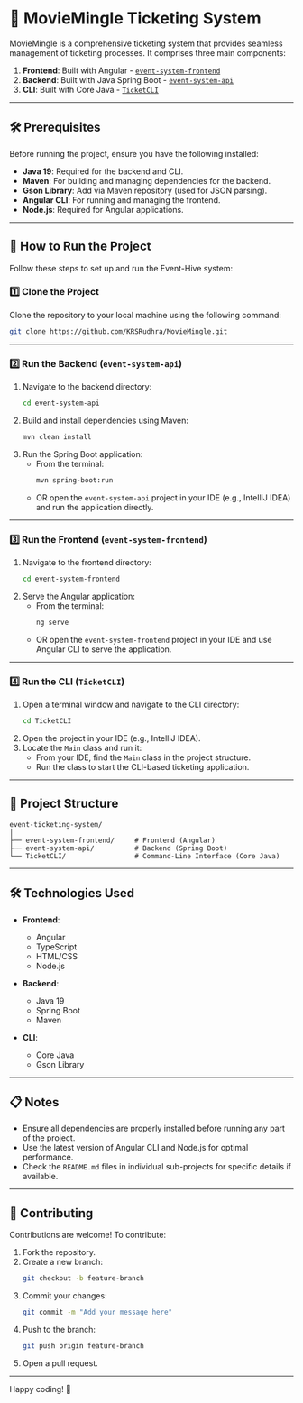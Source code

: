 # 🎫 MovieMingle Ticketing System

MovieMingle is a comprehensive ticketing system that provides seamless management of ticketing processes. It comprises three main components:

1. **Frontend**: Built with Angular - [`event-system-frontend`](./event-system-frontend)
2. **Backend**: Built with Java Spring Boot - [`event-system-api`](./event-system-api)
3. **CLI**: Built with Core Java - [`TicketCLI`](./TicketCLI)

---

## 🛠 Prerequisites

Before running the project, ensure you have the following installed:

- **Java 19**: Required for the backend and CLI.
- **Maven**: For building and managing dependencies for the backend.
- **Gson Library**: Add via Maven repository (used for JSON parsing).
- **Angular CLI**: For running and managing the frontend.
- **Node.js**: Required for Angular applications.

---

## 🚀 How to Run the Project

Follow these steps to set up and run the Event-Hive system:

### 1️⃣ Clone the Project
Clone the repository to your local machine using the following command:
```bash
git clone https://github.com/KRSRudhra/MovieMingle.git
```

---

### 2️⃣ Run the Backend (`event-system-api`)
1. Navigate to the backend directory:
   ```bash
   cd event-system-api
   ```
2. Build and install dependencies using Maven:
   ```bash
   mvn clean install
   ```
3. Run the Spring Boot application:
   - From the terminal:
     ```bash
     mvn spring-boot:run
     ```
   - OR open the `event-system-api` project in your IDE (e.g., IntelliJ IDEA) and run the application directly.

---

### 3️⃣ Run the Frontend (`event-system-frontend`)
1. Navigate to the frontend directory:
   ```bash
   cd event-system-frontend
   ```
2. Serve the Angular application:
   - From the terminal:
     ```bash
     ng serve
     ```
   - OR open the `event-system-frontend` project in your IDE and use Angular CLI to serve the application.

---

### 4️⃣ Run the CLI (`TicketCLI`)
1. Open a terminal window and navigate to the CLI directory:
   ```bash
   cd TicketCLI
   ```
2. Open the project in your IDE (e.g., IntelliJ IDEA).
3. Locate the `Main` class and run it:
   - From your IDE, find the `Main` class in the project structure.
   - Run the class to start the CLI-based ticketing application.

---

## 📂 Project Structure
```
event-ticketing-system/
│
├── event-system-frontend/     # Frontend (Angular)
├── event-system-api/          # Backend (Spring Boot)
└── TicketCLI/                 # Command-Line Interface (Core Java)
```

---

## 🛠 Technologies Used

- **Frontend**:
   - Angular
   - TypeScript
   - HTML/CSS
   - Node.js

- **Backend**:
   - Java 19
   - Spring Boot
   - Maven

- **CLI**:
   - Core Java
   - Gson Library

---

## 📋 Notes

- Ensure all dependencies are properly installed before running any part of the project.
- Use the latest version of Angular CLI and Node.js for optimal performance.
- Check the `README.md` files in individual sub-projects for specific details if available.

---

## 🤝 Contributing

Contributions are welcome! To contribute:
1. Fork the repository.
2. Create a new branch:
   ```bash
   git checkout -b feature-branch
   ```
3. Commit your changes:
   ```bash
   git commit -m "Add your message here"
   ```
4. Push to the branch:
   ```bash
   git push origin feature-branch
   ```
5. Open a pull request.

---

Happy coding! 🚀

